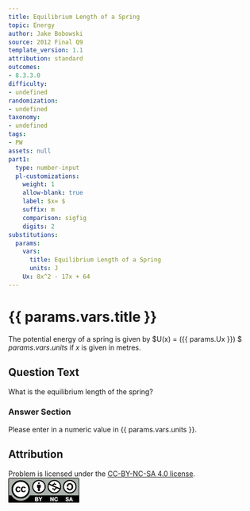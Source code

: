 ```yaml
---
title: Equilibrium Length of a Spring
topic: Energy
author: Jake Bobowski
source: 2012 Final Q9
template_version: 1.1
attribution: standard
outcomes:
- 8.3.3.0
difficulty:
- undefined
randomization:
- undefined
taxonomy:
- undefined
tags:
- PW
assets: null
part1:
  type: number-input
  pl-customizations:
    weight: 1
    allow-blank: true
    label: $x= $
    suffix: m
    comparison: sigfig
    digits: 2
substitutions:
  params:
    vars:
      title: Equilibrium Length of a Spring
      units: J
    Ux: 8x^2 - 17x + 64
---
```

# {{ params.vars.title }}
The potential energy of a spring is given by $U(x) = ({{ params.Ux }}) $ ${{ params.vars.units }}$ if $x$ is given in metres.

## Question Text

What is the equilibrium length of the spring?

### Answer Section

Please enter in a numeric value in {{ params.vars.units }}.

## Attribution

Problem is licensed under the [CC-BY-NC-SA 4.0 license](https://creativecommons.org/licenses/by-nc-sa/4.0/).<br> ![The Creative Commons 4.0 license requiring attribution-BY, non-commercial-NC, and share-alike-SA license.](https://raw.githubusercontent.com/firasm/bits/master/by-nc-sa.png)